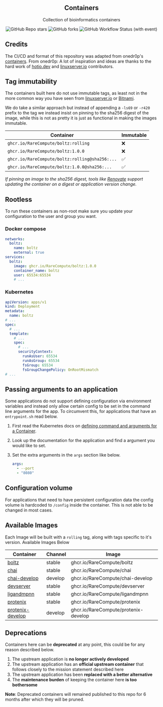 <!---
NOTE: AUTO-GENERATED FILE
to edit this file, instead edit its template at: ./scripts/templates/README.md.j2
-->
<div align="center">


## Containers

Collection of bioinformatics containers

</div>

<div align="center">

![GitHub Repo stars](https://img.shields.io/github/stars/RareCompute/containers?style=for-the-badge)
![GitHub forks](https://img.shields.io/github/forks/RareCompute/containers?style=for-the-badge)
![GitHub Workflow Status (with event)](https://img.shields.io/github/actions/workflow/status/RareCompute/containers/release-scheduled.yaml?style=for-the-badge&label=Scheduled%20Release)

</div>

## Credits

The CI/CD and format of this repository was adapted from onedr0p's [containers](https://github.com/onedr0p/containers). From onedr0p: A lot of inspiration and ideas are thanks to the hard work of [hotio.dev](https://hotio.dev/) and [linuxserver.io](https://www.linuxserver.io/) contributors.

## Tag immutability

The containers built here do not use immutable tags, as least not in the more common way you have seen from [linuxserver.io](https://fleet.linuxserver.io/) or [Bitnami](https://bitnami.com/stacks/containers).

We do take a similar approach but instead of appending a `-ls69` or `-r420` prefix to the tag we instead insist on pinning to the sha256 digest of the image, while this is not as pretty it is just as functional in making the images immutable.

| Container                                          | Immutable |
|----------------------------------------------------|-----------|
| `ghcr.io/RareCompute/boltz:rolling`                | ❌        |
| `ghcr.io/RareCompute/boltz:1.0.0`                  | ❌        |
| `ghcr.io/RareCompute/boltz:rolling@sha256:...`     | ✅        |
| `ghcr.io/RareCompute/boltz:1.0.0@sha256:...`       | ✅        |

_If pinning an image to the sha256 digest, tools like [Renovate](https://github.com/renovatebot/renovate) support updating the container on a digest or application version change._

## Rootless

To run these containers as non-root make sure you update your configuration to the user and group you want.

### Docker compose

```yaml
networks:
  boltz:
    name: boltz
    external: true
services:
  boltz:
    image: ghcr.io/RareCompute/boltz:1.0.0
    container_name: boltz
    user: 65534:65534
    # ...
```

### Kubernetes

```yaml
apiVersion: apps/v1
kind: Deployment
metadata:
  name: boltz
# ...
spec:
  # ...
  template:
    # ...
    spec:
      # ...
      securityContext:
        runAsUser: 65534
        runAsGroup: 65534
        fsGroup: 65534
        fsGroupChangePolicy: OnRootMismatch
# ...
```

## Passing arguments to an application

Some applications do not support defining configuration via environment variables and instead only allow certain config to be set in the command line arguments for the app. To circumvent this, for applications that have an `entrypoint.sh` read below.

1. First read the Kubernetes docs on [defining command and arguments for a Container](https://kubernetes.io/docs/tasks/inject-data-application/define-command-argument-container/).
2. Look up the documentation for the application and find a argument you would like to set.
3. Set the extra arguments in the `args` section like below.

    ```yaml
    args:
      - --port
      - "8080"
    ```

## Configuration volume

For applications that need to have persistent configuration data the config volume is hardcoded to `/config` inside the container. This is not able to be changed in most cases.

## Available Images

Each Image will be built with a `rolling` tag, along with tags specific to it's version. Available Images Below

Container | Channel | Image
--- | --- | ---
[boltz](https://github.com/RareCompute/containers/pkgs/container/boltz) | stable | ghcr.io/RareCompute/boltz
[chai](https://github.com/RareCompute/containers/pkgs/container/chai) | stable | ghcr.io/RareCompute/chai
[chai-develop](https://github.com/RareCompute/containers/pkgs/container/chai-develop) | develop | ghcr.io/RareCompute/chai-develop
[devserver](https://github.com/RareCompute/containers/pkgs/container/devserver) | stable | ghcr.io/RareCompute/devserver
[ligandmpnn](https://github.com/RareCompute/containers/pkgs/container/ligandmpnn) | stable | ghcr.io/RareCompute/ligandmpnn
[protenix](https://github.com/RareCompute/containers/pkgs/container/protenix) | stable | ghcr.io/RareCompute/protenix
[protenix-develop](https://github.com/RareCompute/containers/pkgs/container/protenix-develop) | develop | ghcr.io/RareCompute/protenix-develop


## Deprecations

Containers here can be **deprecated** at any point, this could be for any reason described below.

1. The upstream application is **no longer actively developed**
2. The upstream application has an **official upstream container** that follows closely to the mission statement described here
3. The upstream application has been **replaced with a better alternative**
4. The **maintenance burden** of keeping the container here **is too bothersome**

**Note**: Deprecated containers will remained published to this repo for 6 months after which they will be pruned.